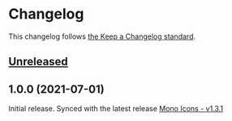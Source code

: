 # Changelog

This changelog follows [the Keep a Changelog standard](https://keepachangelog.com).

## [Unreleased](https://github.com/codeat3/blade-mono-icons/compare/1.0.0...main)

## 1.0.0 (2021-07-01)
Initial release.
Synced with the latest release [Mono Icons - v1.3.1](https://github.com/mono-company/mono-icons/releases/tag/1.3.1)
